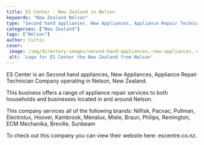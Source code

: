 ```yaml
---
title: ES Center - New Zealand in Nelson
keywords: "New Zealand Nelson"
type: "Second hand appliances, New Appliances, Appliance Repair Technician"
categories: ["New Zealand"]
tags: ["Nelson"]
author: Curtis
cover: 
 image: /img/directory-images/second-hand-appliances,-new-appliances,-appliance-repair-technician/es-center.webp
 alt: 'Logo for ES Center the New Zealand from Nelson'
---
```


ES Center is an Second hand appliances, New Appliances, Appliance Repair Technician Company operating in Nelson, New Zealand.

This business offers a range of appliance repair services to both households and businesses located in and around Nelson.

This company services all of the following brands: Nilfisk, Pacvac, Pullman, Electrolux, Hoover, Kambrook, Menalux, Miele, Braun, Philips, Remington, ECM Mechanika, Breville, Sunbeam

To check out this company you can view their website here: escentre.co.nz.
